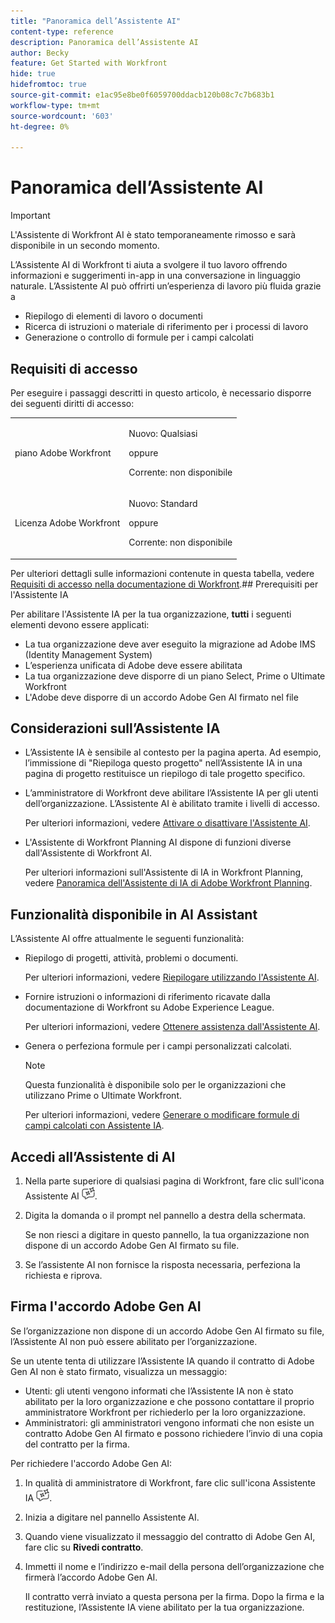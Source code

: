 ```yaml
---
title: "Panoramica dell’Assistente AI"
content-type: reference
description: Panoramica dell’Assistente AI
author: Becky
feature: Get Started with Workfront
hide: true
hidefromtoc: true
source-git-commit: e1ac95e8be0f6059700ddacb120b08c7c7b683b1
workflow-type: tm+mt
source-wordcount: '603'
ht-degree: 0%

---
```


# Panoramica dell’Assistente AI

>[!IMPORTANT]
>
>L&#39;Assistente di Workfront AI è stato temporaneamente rimosso e sarà disponibile in un secondo momento.

L’Assistente AI di Workfront ti aiuta a svolgere il tuo lavoro offrendo informazioni e suggerimenti in-app in una conversazione in linguaggio naturale. L’Assistente AI può offrirti un’esperienza di lavoro più fluida grazie a

* Riepilogo di elementi di lavoro o documenti
* Ricerca di istruzioni o materiale di riferimento per i processi di lavoro
* Generazione o controllo di formule per i campi calcolati

## Requisiti di accesso

Per eseguire i passaggi descritti in questo articolo, è necessario disporre dei seguenti diritti di accesso:

<table style="table-layout:auto"> 
 <col> 
 <col> 
 <tbody> 
  <tr> 
   <td role="rowheader">piano Adobe Workfront</td> 
   <td><p>Nuovo: Qualsiasi</p>
       <p>oppure</p>
       <p>Corrente: non disponibile</p></td>
  </tr> 
  <tr> 
   <td role="rowheader">Licenza Adobe Workfront</td> 
   <td><p>Nuovo: Standard</p>
       <p>oppure</p>
       <p>Corrente: non disponibile</p></td>
  </tr> 
 </tbody> 
</table>

Per ulteriori dettagli sulle informazioni contenute in questa tabella, vedere [Requisiti di accesso nella documentazione di Workfront](/help/quicksilver/administration-and-setup/add-users/access-levels-and-object-permissions/access-level-requirements-in-documentation.md).## Prerequisiti per l&#39;Assistente IA

Per abilitare l&#39;Assistente IA per la tua organizzazione, **tutti** i seguenti elementi devono essere applicati:

* La tua organizzazione deve aver eseguito la migrazione ad Adobe IMS (Identity Management System)
* L’esperienza unificata di Adobe deve essere abilitata
* La tua organizzazione deve disporre di un piano Select, Prime o Ultimate Workfront
* L&#39;Adobe deve disporre di un accordo Adobe Gen AI firmato nel file

## Considerazioni sull’Assistente IA

* L’Assistente IA è sensibile al contesto per la pagina aperta. Ad esempio, l’immissione di &quot;Riepiloga questo progetto&quot; nell’Assistente IA in una pagina di progetto restituisce un riepilogo di tale progetto specifico.
* L’amministratore di Workfront deve abilitare l’Assistente IA per gli utenti dell’organizzazione. L’Assistente AI è abilitato tramite i livelli di accesso.

  Per ulteriori informazioni, vedere [Attivare o disattivare l&#39;Assistente AI](/help/quicksilver/workfront-basics/ai-assistant/enable-or-disable-assistant.md).

* L&#39;Assistente di Workfront Planning AI dispone di funzioni diverse dall&#39;Assistente di Workfront AI.

  Per ulteriori informazioni sull&#39;Assistente di IA in Workfront Planning, vedere [Panoramica dell&#39;Assistente di IA di Adobe Workfront Planning](/help/quicksilver/planning/general/planning-ai-assistant-overview.md).


## Funzionalità disponibile in AI Assistant

L’Assistente AI offre attualmente le seguenti funzionalità:

* Riepilogo di progetti, attività, problemi o documenti.

  Per ulteriori informazioni, vedere [Riepilogare utilizzando l&#39;Assistente AI](/help/quicksilver/workfront-basics/ai-assistant/summarize-this.md).

* Fornire istruzioni o informazioni di riferimento ricavate dalla documentazione di Workfront su Adobe Experience League.

  Per ulteriori informazioni, vedere [Ottenere assistenza dall&#39;Assistente AI](/help/quicksilver/workfront-basics/ai-assistant/use-ai-to-retrieve-instructions.md).

* Genera o perfeziona formule per i campi personalizzati calcolati.

  >[!NOTE]
  >
  >Questa funzionalità è disponibile solo per le organizzazioni che utilizzano Prime o Ultimate Workfront.

  Per ulteriori informazioni, vedere [Generare o modificare formule di campi calcolati con Assistente IA](/help/quicksilver/workfront-basics/ai-assistant/use-ai-assistant-to-check-formulas.md).

## Accedi all’Assistente di AI

1. Nella parte superiore di qualsiasi pagina di Workfront, fare clic sull&#39;icona Assistente AI ![](/help/quicksilver/workfront-basics/ai-assistant/assets/ai-assistant-icon.png).
1. Digita la domanda o il prompt nel pannello a destra della schermata.

   Se non riesci a digitare in questo pannello, la tua organizzazione non dispone di un accordo Adobe Gen AI firmato su file.

1. Se l’assistente AI non fornisce la risposta necessaria, perfeziona la richiesta e riprova.

## Firma l&#39;accordo Adobe Gen AI

Se l’organizzazione non dispone di un accordo Adobe Gen AI firmato su file, l’Assistente AI non può essere abilitato per l’organizzazione.

Se un utente tenta di utilizzare l’Assistente IA quando il contratto di Adobe Gen AI non è stato firmato, visualizza un messaggio:

* Utenti: gli utenti vengono informati che l’Assistente IA non è stato abilitato per la loro organizzazione e che possono contattare il proprio amministratore Workfront per richiederlo per la loro organizzazione.
* Amministratori: gli amministratori vengono informati che non esiste un contratto Adobe Gen AI firmato e possono richiedere l’invio di una copia del contratto per la firma.

Per richiedere l&#39;accordo Adobe Gen AI:

1. In qualità di amministratore di Workfront, fare clic sull&#39;icona Assistente IA ![](/help/quicksilver/workfront-basics/ai-assistant/assets/ai-assistant-icon.png).
1. Inizia a digitare nel pannello Assistente AI.
1. Quando viene visualizzato il messaggio del contratto di Adobe Gen AI, fare clic su **Rivedi contratto**.
1. Immetti il nome e l’indirizzo e-mail della persona dell’organizzazione che firmerà l’accordo Adobe Gen AI.

   Il contratto verrà inviato a questa persona per la firma. Dopo la firma e la restituzione, l’Assistente IA viene abilitato per la tua organizzazione.

